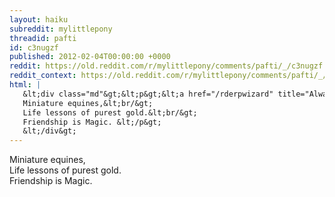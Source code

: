 ```yaml
---
layout: haiku
subreddit: mylittlepony
threadid: pafti
id: c3nugzf
published: 2012-02-04T00:00:00 +0000
reddit: https://old.reddit.com/r/mylittlepony/comments/pafti/_/c3nugzf
reddit_context: https://old.reddit.com/r/mylittlepony/comments/pafti/_/c3nugzf?context=3
html: |
   &lt;div class="md"&gt;&lt;p&gt;&lt;a href="/rderpwizard" title="Always Relevant / Post History&amp;#39;s Serious / Paper Bag Princess"&gt;&lt;/a&gt;
   Miniature equines,&lt;br/&gt;
   Life lessons of purest gold.&lt;br/&gt;
   Friendship is Magic. &lt;/p&gt;
   &lt;/div&gt;
---
```


[](/rderpwizard "Always Relevant / Post History's Serious / Paper Bag Princess")
Miniature equines,  
Life lessons of purest gold.  
Friendship is Magic. 